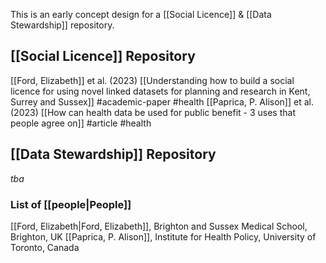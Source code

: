 
This is an early concept design for a [[Social Licence]] & [[Data Stewardship]] repository.


## [[Social Licence]] Repository
[[Ford, Elizabeth]] et al. (2023) [[Understanding how to build a social licence for using novel linked datasets for planning and research in Kent, Surrey and Sussex]]  #academic-paper #health
[[Paprica, P. Alison]] et al. (2023) [[How can health data be used for public benefit - 3 uses that people agree on]] #article #health 




## [[Data Stewardship]] Repository
*tba*



### List of [[people|People]]
[[Ford, Elizabeth|Ford, Elizabeth]], Brighton and Sussex Medical School, Brighton, UK
[[Paprica, P. Alison]], Institute for Health Policy, University of Toronto, Canada